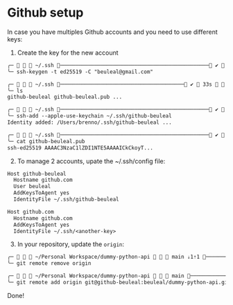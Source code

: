 # Github setup

In case you have multiples Github accounts and you need to use different keys:

1. Create the key for the new account

```txt
╭─    ~/.ssh ──────────────────────────────────────────────── ✔  09:27:04 
╰─ ssh-keygen -t ed25519 -C "beuleal@gmail.com"

╭─    ~/.ssh ──────────────────────────────────────── ✔  33s   09:27:49 
╰─ ls
github-beuleal github-beuleal.pub ...

╭─    ~/.ssh ──────────────────────────────────────────────── ✔  09:28:50 
╰─ ssh-add --apple-use-keychain ~/.ssh/github-beuleal
Identity added: /Users/brenno/.ssh/github-beuleal ...

╭─    ~/.ssh ──────────────────────────────────────────────── ✔  09:29:24 
╰─ cat github-beuleal.pub
ssh-ed25519 AAAAC3NzaC1lZDI1NTE5AAAAICkCkoyT...
```

2. To manage 2 accounts, upate the ~/.ssh/config file:

```txt
Host github-beuleal
  Hostname github.com
  User beuleal
  AddKeysToAgent yes
  IdentityFile ~/.ssh/github-beuleal

Host github.com
  Hostname github.com
  AddKeysToAgent yes
  IdentityFile ~/.ssh/<another-key>
```

3. In your repository, update the `origin`:

```txt
╭─    ~/Personal Workspace/dummy-python-api    main ⇣1⇡1 ────────────────────────────────── ✘  09:48:55 
╰─ git remote remove origin

╭─    ~/Personal Workspace/dummy-python-api    main ─────────────────────────────────────── ✔  09:49:09 
╰─ git remote add origin git@github-beuleal:beuleal/dummy-python-api.git
```

Done!

